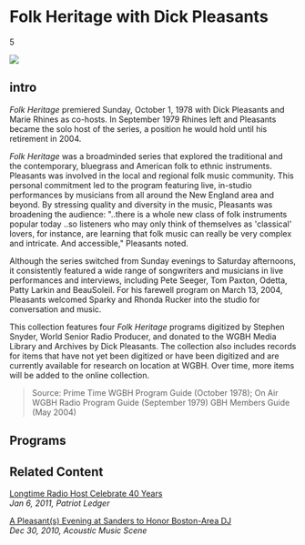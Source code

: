 # Folk Heritage with Dick Pleasants

5

![](https://s3.amazonaws.com/openvault.wgbh.org/special_collections/folks_heritage/folk_heritage.jpg)

## intro

*Folk Heritage* premiered Sunday, October 1, 1978 with Dick Pleasants and Marie Rhines as co-hosts. In September 1979 Rhines left and Pleasants became the solo host of the series, a position he would hold until his retirement in 2004.

*Folk Heritage* was a broadminded series that explored the traditional and the contemporary, bluegrass and American folk to ethnic instruments. Pleasants was involved in the local and regional folk music community. This personal commitment led to the program featuring live, in-studio performances by musicians from all around the New England area and beyond. By stressing quality and diversity in the music, Pleasants was broadening the audience: "..there is a whole new class of folk instruments popular today ..so listeners who may only think of themselves as 'classical' lovers, for instance, are learning that folk music can really be very complex and intricate. And accessible," Pleasants noted.

Although the series switched from Sunday evenings to Saturday afternoons, it consistently featured a wide range of songwriters and musicians in live performances and interviews, including Pete Seeger, Tom Paxton, Odetta, Patty Larkin and BeauSoleil. For his farewell program on March 13, 2004, Pleasants welcomed Sparky and Rhonda Rucker into the studio for conversation and music.

This collection features four *Folk Heritage* programs digitized by Stephen Snyder, World Senior Radio Producer, and donated to the WGBH Media Library and Archives by Dick Pleasants. The collection also includes records for items that have not yet been digitized or have been digitized and are currently available for research on location at WGBH. Over time, more items will be added to the online collection.

>Source: Prime Time WGBH Program Guide (October 1978); On Air WGBH Radio Program Guide (September 1979) GBH Members Guide (May 2004)

## Programs

[](http://localhost:3000/catalog?f[special_collection_tags][]=folk-heritage_program)

## Related Content

[Longtime Radio Host Celebrate 40 Years](http://www.patriotledger.com/entertainment/x2026719765/Longtime-radio-host-celebrates-40-years)<br>
*Jan 6, 2011, Patriot Ledger*

[A Pleasant(s) Evening at Sanders to Honor Boston-Area DJ](http://acousticmusicscene.com/2010/12/30/a-pleasants-evening-at-sanders-to-honor-boston-area-dj/)<br>
*Dec 30, 2010, Acoustic Music Scene*


